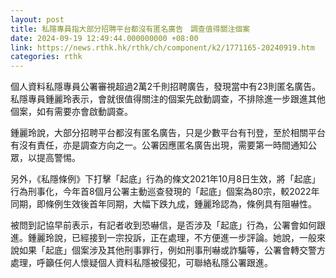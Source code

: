 ```yaml
---
layout: post
title: 私隱專員指大部分招聘平台都沒有匿名廣告　調查值得關注個案
date: 2024-09-19 12:49:44.000000000 +08:00
link: https://news.rthk.hk/rthk/ch/component/k2/1771165-20240919.htm
categories: rthk
---
```


個人資料私隱專員公署審視超過2萬2千則招聘廣告，發現當中有23則匿名廣告。私隱專員鍾麗玲表示，會就很值得關注的個案先啟動調查，不排除進一步跟進其他個案，如有需要亦會啟動調查。

鍾麗玲說，大部分招聘平台都沒有匿名廣告，只是少數平台有刊登，至於相關平台有沒有責任，亦是調查方向之一。公署因應匿名廣告出現，需要第一時間通知公眾，以提高警惕。

另外，《私隱條例》下打擊「起底」行為的條文2021年10月8日生效，將「起底」行為刑事化，今年首8個月公署主動巡查發現的「起底」個案為80宗，較2022年同期，即條例生效後首年同期，大幅下跌九成，鍾麗玲認為，條例具有阻嚇性。

被問到記協早前表示，有記者收到恐嚇信，是否涉及「起底」行為，公署會如何跟進。鍾麗玲說，已經接到一宗投訴，正在處理，不方便進一步評論。她說，一般來說如果「起底」個案涉及其他刑事罪行，例如刑事刑嚇或詐騙等，公署會轉交警方處理，呼籲任何人懷疑個人資料私隱被侵犯，可聯絡私隱公署跟進。
